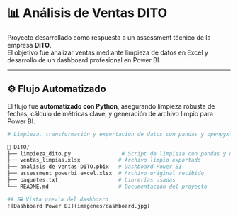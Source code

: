 # 📊 Análisis de Ventas DITO

Proyecto desarrollado como respuesta a un assessment técnico de la empresa **DITO**.  
El objetivo fue analizar ventas mediante limpieza de datos en Excel y desarrollo de un dashboard profesional en Power BI.

---

## ⚙️ Flujo Automatizado

El flujo fue **automatizado con Python**, asegurando limpieza robusta de fechas, cálculo de métricas clave, y generación de archivo limpio para Power BI.

```python
# Limpieza, transformación y exportación de datos con pandas y openpyxl

📂 DITO/
├── limpieza_dito.py                # Script de limpieza con pandas y openpyxl
├── ventas_limpias.xlsx            # Archivo limpio exportado
├── analisis-de-ventas-DITO.pbix   # Dashboard Power BI
├── assessment powerbi excel.xlsx  # Archivo original recibido
├── paquetes.txt                   # Librerías usadas
└── README.md                      # Documentación del proyecto

## 🖼 Vista previa del dashboard
![Dashboard Power BI](imagenes/dashboard.jpg)
